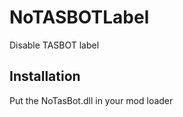 # NoTASBOTLabel
Disable TASBOT label

<h2>Installation</h2>
Put the NoTasBot.dll in your mod loader
